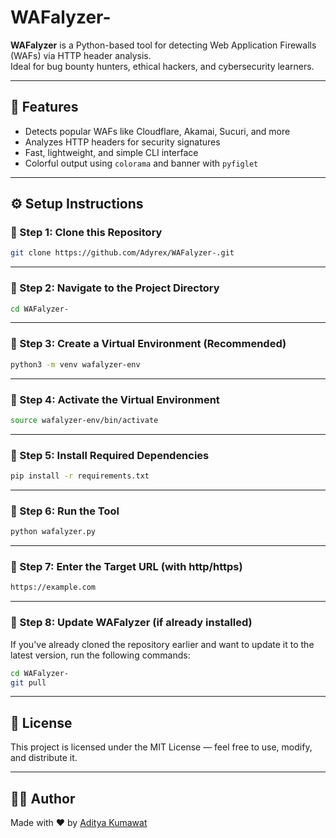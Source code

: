 # WAFalyzer-

**WAFalyzer** is a Python-based tool for detecting Web Application Firewalls (WAFs) via HTTP header analysis.  
Ideal for bug bounty hunters, ethical hackers, and cybersecurity learners.

---

## 🚀 Features

- Detects popular WAFs like Cloudflare, Akamai, Sucuri, and more
- Analyzes HTTP headers for security signatures
- Fast, lightweight, and simple CLI interface
- Colorful output using `colorama` and banner with `pyfiglet`

---
## ⚙️ Setup Instructions

### 🔹 Step 1: Clone this Repository
```bash
git clone https://github.com/Adyrex/WAFalyzer-.git
```

---

### 🔹 Step 2: Navigate to the Project Directory
```bash
cd WAFalyzer-
```

---

### 🔹 Step 3: Create a Virtual Environment (Recommended)
```bash
python3 -m venv wafalyzer-env
```

---

### 🔹 Step 4: Activate the Virtual Environment
```bash
source wafalyzer-env/bin/activate
```

---

### 🔹 Step 5: Install Required Dependencies
```bash
pip install -r requirements.txt
```

---

### 🔹 Step 6: Run the Tool
```bash
python wafalyzer.py
```

---

### 🔹 Step 7: Enter the Target URL (with http/https)
```bash
https://example.com
```
---


### 🔄 Step 8: Update WAFalyzer (if already installed)
If you've already cloned the repository earlier and want to update it to the latest version, run the following commands:

```bash
cd WAFalyzer-
git pull
```

---


## 📄 License
This project is licensed under the MIT License — feel free to use, modify, and distribute it.

---

## 👨‍💻 Author
Made with ❤️ by [Aditya Kumawat](https://github.com/adityakumawat2005)
